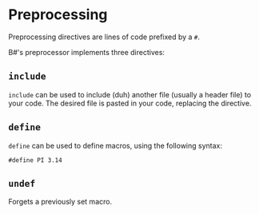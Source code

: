 # Preprocessing

Preprocessing directives are lines of code prefixed by a `#`.

B#'s preprocessor implements three directives:

## `include`

`include` can be used to include (duh) another file (usually a header file) to your code. The desired file is pasted in your code, replacing the directive.

## `define`

`define` can be used to define macros, using the following syntax:

    #define PI 3.14

## `undef`

Forgets a previously set macro.
